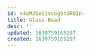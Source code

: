```yaml
---
id: v4eMJSeiivvog9tGROIn-
title: Glass Bead
desc: ''
updated: 1639759165197
created: 1639759165197
---
```


